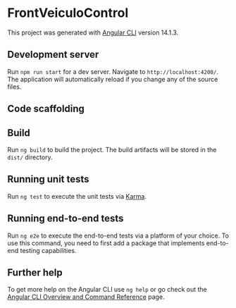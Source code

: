 # FrontVeiculoControl

This project was generated with [Angular CLI](https://github.com/angular/angular-cli) version 14.1.3.

## Development server

Run `npm run start` for a dev server. Navigate to `http://localhost:4200/`. The application will automatically reload if you change any of the source files.

## Code scaffolding


## Build

Run `ng build` to build the project. The build artifacts will be stored in the `dist/` directory.

## Running unit tests

Run `ng test` to execute the unit tests via [Karma](https://karma-runner.github.io).

## Running end-to-end tests

Run `ng e2e` to execute the end-to-end tests via a platform of your choice. To use this command, you need to first add a package that implements end-to-end testing capabilities.

## Further help

To get more help on the Angular CLI use `ng help` or go check out the [Angular CLI Overview and Command Reference](https://angular.io/cli) page.
